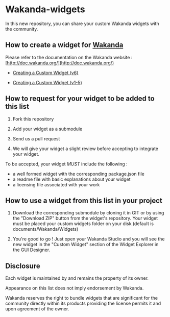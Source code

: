 # Wakanda-widgets

In this new repository, you can share your custom Wakanda widgets with the community.

## How to create a widget for [Wakanda](http://wakanda.org)

Please refer to the documentation on the Wakanda website : [http://doc.wakanda.org/](http://doc.wakanda.org/)

* [Creating a Custom Widget (v6)](http://doc.wakanda.org/Wakanda0.DevBranch/help/Title/en/page3849.html)

* [Creating a Custom Widget (v1-5)](http://doc.wakanda.org/WakandaStudio0/help/Title/en/page2040.html)

## How to request for your widget to  be added to this list

1. Fork this repository
 
2. Add your widget as a submodule

3. Send us a pull request

4. We will give your widget a slight review before accepting to integrate your widget.

To be accepted, your widget *MUST* include the following :

* a well formed widget with the corresponding package.json file
* a readme file with basic explanations about your widget
* a licensing file associated with your work

## How to use a widget from this list in your project

1. Download the corresponding submodule by cloning it in GIT or by using the "Download ZIP" button from the widget's repository.
Your widget must be placed your custom widgets folder on your disk (default is documents/Wakanda/Widgets)

2. You're good to go !  Just open your Wakanda Studio and you will see the new widget in the "Custom Widget" section of the Widget Explorer in the GUI Designer.


## Disclosure

Each widget is maintained by and remains the property of its owner.

Appearance on this list does not imply endorsement by Wakanda.

Wakanda reserves the right to bundle widgets that are significant for the community directly within its products providing the license permits it and upon agreement of the owner.